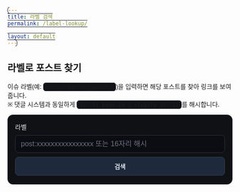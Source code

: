 ```yaml
---
title: 라벨 검색
permalink: /label-lookup/

layout: default
---
```


<section class="label-lookup">
  <h1>라벨로 포스트 찾기</h1>
  <p>이슈 라벨(예: <code>post:3f6b2d8c1a4e9d10</code>)을 입력하면 해당 포스트를 찾아 링크를 보여줍니다.<br>
  ※ 댓글 시스템과 동일하게 <strong><code>{{ '{{ page.id | slugify }}' }}</code></strong>를 해시합니다.</p>

  <div class="lookup-card">
    <label for="label-input">라벨</label>
    <input id="label-input" type="text" placeholder="post:xxxxxxxxxxxxxxxx 또는 16자리 해시" autocomplete="off">
    <button id="lookup-btn">검색</button>
  </div>

  <div id="result" class="result"></div>
</section>

<style>
  .label-lookup { max-width: 720px; margin: 2rem auto; font-family: system-ui,-apple-system,Segoe UI,Roboto,sans-serif; }
  .lookup-card {
    display: grid; gap: .6rem;
    background: #0f1115; color: #e5e7eb;
    border: 1px solid #232733; border-radius: 12px;
    padding: 1rem 1rem 1.2rem;
  }
  .lookup-card input {
    padding: .6rem .75rem; font-size: 16px;
    border: 1px solid #2a3040; border-radius: 8px;
    background: #0b0d12; color: #f3f4f6; outline: none;
  }
  .lookup-card input::placeholder { color: #6b7280; }
  .lookup-card button {
    width: 100%; padding: .65rem 1rem; border-radius: 8px;
    border: 1px solid #334155; background: #1e293b; color: #e2e8f0; cursor: pointer; font-weight: 600;
  }
  .lookup-card button:hover { background: #243041; }
  .result { margin-top: 1rem; }
  .result .ok { background:#0e1015; border:1px solid #263041; border-radius:10px; padding:.9rem; }
  .result .fail { color:#fca5a5; }
  .result a { color:#93c5fd; text-decoration:none; }
  .result a:hover { text-decoration:underline; }
  .suggestions { margin-top:.6rem; font-size:.95em; color:#a1a1aa; }
  code { background:#111318; padding:.1rem .35rem; border-radius:6px; border:1px solid #232733; }
</style>

<script>
(function(){
  // 1) 사이트의 모든 포스트 목록 (slugified id 사용!)
  const posts = [
    {% for post in site.posts %}
      { 
        id_slug: {{ post.id | slugify | jsonify }},   /* 댓글 시스템과 동일한 입력 */
        url: {{ post.url | absolute_url | jsonify }},
        title: {{ post.title | jsonify }}
      }{% unless forloop.last %},{% endunless %}
    {% endfor %}
  ];

  // 2) SHA-256 → hex
  async function sha256Hex(input) {
    const enc = new TextEncoder().encode(String(input));
    const buf = await crypto.subtle.digest('SHA-256', enc);
    return Array.from(new Uint8Array(buf)).map(b => b.toString(16).padStart(2,'0')).join('');
  }
  async function makeSafeLabel(id_slug) {
    const h = await sha256Hex(id_slug);
    return 'post:' + h.slice(0, 16);
  }

  // 3) 라벨 맵 구성 (댓글 시스템과 동일 로직)
  const labelMap = new Map(); // label -> post
  const ready = (async () => {
    for (const p of posts) {
      const lab = await makeSafeLabel(p.id_slug);
      labelMap.set(lab, p);
    }
  })();

  // 4) 입력 정규화
  function normalizeInput(raw) {
    const s = String(raw || '').trim().toLowerCase();
    if (!s) return '';
    if (/^post:[0-9a-f]{16}$/.test(s)) return s;
    if (/^[0-9a-f]{16}$/.test(s)) return 'post:' + s;
    return s;
  }

  // 5) UI
  const $input = document.getElementById('label-input');
  const $btn = document.getElementById('lookup-btn');
  const $out = document.getElementById('result');

  function escapeHtml(s) {
    return String(s)
      .replace(/&/g,'&amp;').replace(/</g,'&lt;')
      .replace(/>/g,'&gt;').replace(/"/g,'&quot;').replace(/'/g,'&#39;');
  }
  function setResult(html) { $out.innerHTML = html; }

  async function lookup() {
    await ready;
    const norm = normalizeInput($input.value);
    if (!/^post:[0-9a-f]{16}$/.test(norm)) {
      setResult('<p class="fail">라벨 형식이 올바르지 않습니다. 예: <code>post:3f6b2d8c1a4e9d10</code></p>');
      return;
    }
    const post = labelMap.get(norm);
    if (post) {
      setResult(
        '<div class="ok">'
        + '<div>일치하는 포스트를 찾았습니다.</div>'
        + '<div style="margin-top:.35rem;">라벨 <code>' + norm + '</code> → '
        + '<a href="' + post.url + '">' + escapeHtml(post.title) + '</a></div>'
        + '</div>'
      );
    } else {
      // 입력이 맞는데도 없으면, 타이핑 오류 가능성 제안
      const prefix = norm.slice(0, 10);
      const candidates = [];
      for (const [lab, p] of labelMap) {
        if (lab.startsWith(prefix)) { candidates.push({ lab, p }); if (candidates.length >= 5) break; }
      }
      let html = '<p class="fail">일치하는 포스트를 찾지 못했습니다.</p>';
      if (candidates.length) {
        html += '<div class="suggestions">비슷한 라벨 후보:<ul style="margin:.25rem 0 0 .9rem;">'
          + candidates.map(c => '<li><code>'+c.lab+'</code> → <a href="'+c.p.url+'">'+escapeHtml(c.p.title)+'</a></li>').join('')
          + '</ul></div>';
      }
      setResult(html);
    }
  }

  // 6) 바인딩
  $btn.addEventListener('click', lookup);
  $input.addEventListener('keydown', function(e){
    if (e.key === 'Enter') { e.preventDefault(); lookup(); }
  });

  // 7) ?label= 지원
  (function autoFromQuery(){
    const u = new URL(location.href);
    const q = u.searchParams.get('label');
    if (q) { $input.value = q; lookup(); }
  })();
})();
</script>
